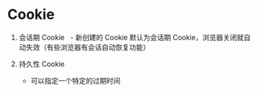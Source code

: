 # Cookie

1. 会话期 Cookie
   - 新创建的 Cookie 默认为会话期 Cookie，浏览器关闭就自动失效（有些浏览器有会话自动恢复功能）

1. 持久性 Cookie
   - 可以指定一个特定的过期时间
